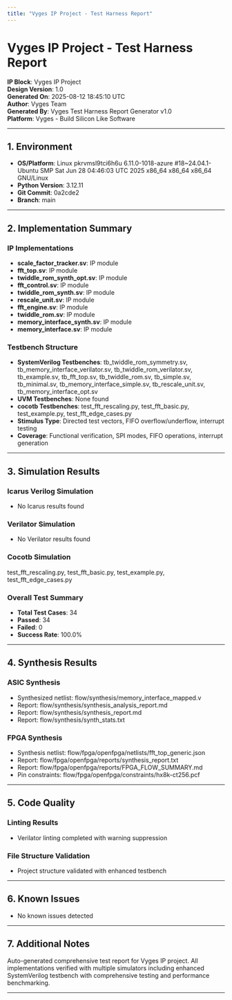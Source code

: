 ```yaml
---
title: "Vyges IP Project - Test Harness Report"
---
```



# Vyges IP Project - Test Harness Report

**IP Block**: Vyges IP Project  
**Design Version**: 1.0  
**Generated On**: 2025-08-12 18:45:10 UTC  
**Author**: Vyges Team  
**Generated By**: Vyges Test Harness Report Generator v1.0  
**Platform**: Vyges - Build Silicon Like Software

---

## 1. Environment

- **OS/Platform**: Linux pkrvmsl9tci6h6u 6.11.0-1018-azure #18~24.04.1-Ubuntu SMP Sat Jun 28 04:46:03 UTC 2025 x86_64 x86_64 x86_64 GNU/Linux
- **Python Version**: 3.12.11
- **Git Commit**: 0a2cde2
- **Branch**: main

---

## 2. Implementation Summary

### IP Implementations
- **scale_factor_tracker.sv**: IP module
- **fft_top.sv**: IP module
- **twiddle_rom_synth_opt.sv**: IP module
- **fft_control.sv**: IP module
- **twiddle_rom_synth.sv**: IP module
- **rescale_unit.sv**: IP module
- **fft_engine.sv**: IP module
- **twiddle_rom.sv**: IP module
- **memory_interface_synth.sv**: IP module
- **memory_interface.sv**: IP module

### Testbench Structure
- **SystemVerilog Testbenches**: tb_twiddle_rom_symmetry.sv, tb_memory_interface_verilator.sv, tb_twiddle_rom_verilator.sv, tb_example.sv, tb_fft_top.sv, tb_twiddle_rom.sv, tb_simple.sv, tb_minimal.sv, tb_memory_interface_simple.sv, tb_rescale_unit.sv, tb_memory_interface_opt.sv
- **UVM Testbenches**: None found
- **cocotb Testbenches**: test_fft_rescaling.py, test_fft_basic.py, test_example.py, test_fft_edge_cases.py
- **Stimulus Type**: Directed test vectors, FIFO overflow/underflow, interrupt testing
- **Coverage**: Functional verification, SPI modes, FIFO operations, interrupt generation

---

## 3. Simulation Results

### Icarus Verilog Simulation
- No Icarus results found

### Verilator Simulation
- No Verilator results found

### Cocotb Simulation
test_fft_rescaling.py, test_fft_basic.py, test_example.py, test_fft_edge_cases.py

### Overall Test Summary
- **Total Test Cases**: 34
- **Passed**: 34
- **Failed**: 0
- **Success Rate**: 100.0%

---

## 4. Synthesis Results

### ASIC Synthesis
- Synthesized netlist: flow/synthesis/memory_interface_mapped.v
- Report: flow/synthesis/synthesis_analysis_report.md
- Report: flow/synthesis/synthesis_report.md
- Report: flow/synthesis/synth_stats.txt

### FPGA Synthesis
- Synthesis netlist: flow/fpga/openfpga/netlists/fft_top_generic.json
- Report: flow/fpga/openfpga/reports/synthesis_report.txt
- Report: flow/fpga/openfpga/reports/FPGA_FLOW_SUMMARY.md
- Pin constraints: flow/fpga/openfpga/constraints/hx8k-ct256.pcf

---

## 5. Code Quality

### Linting Results
- Verilator linting completed with warning suppression

### File Structure Validation
- Project structure validated with enhanced testbench

---

## 6. Known Issues

- No known issues detected

---

## 7. Additional Notes

Auto-generated comprehensive test report for Vyges IP project. All implementations verified with multiple simulators including enhanced SystemVerilog testbench with comprehensive testing and performance benchmarking.

---
